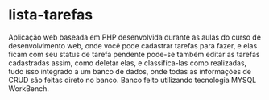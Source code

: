 # lista-tarefas

Aplicação web baseada em PHP  desenvolvida durante as aulas do curso de desenvolvimento web, onde você pode cadastrar tarefas para fazer, e elas ficam com seu status de tarefa pendente
pode-se também editar as tarefas cadastradas assim, como deletar elas, e classifica-las como realizadas, tudo isso integrado a um banco de dados, onde todas as informações de CRUD são feitas direto no banco.
Banco feito utilizando tecnologia MYSQL WorkBench.
